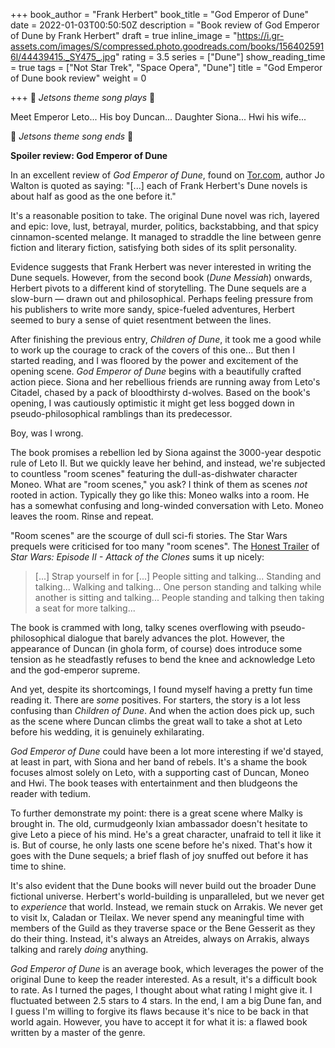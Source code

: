 +++
book_author = "Frank Herbert"
book_title = "God Emperor of Dune"
date = 2022-01-03T00:50:50Z
description = "Book review of God Emperor of Dune by Frank Herbert"
draft = true
inline_image = "https://i.gr-assets.com/images/S/compressed.photo.goodreads.com/books/1564025916l/44439415._SY475_.jpg"
rating = 3.5
series = ["Dune"]
show_reading_time = true
tags = ["Not Star Trek", "Space Opera", "Dune"]
title = "God Emperor of Dune book review"
weight = 0

+++
🎵 _Jetsons theme song plays_ 🎵

Meet Emperor Leto... His boy Duncan... Daughter Siona... Hwi his wife...

🎵 _Jetsons theme song ends_ 🎵

**Spoiler review: God Emperor of Dune**

<!-- more -->

In an excellent review of _God Emperor of Dune_, found on [Tor.com](https://www.tor.com/2018/11/07/the-one-book-that-made-me-take-the-long-view-of-the-future-god-emperor-of-dune/), author Jo Walton is quoted as saying: "\[...\] each of Frank Herbert's Dune novels is about half as good as the one before it."

It's a reasonable position to take. The original Dune novel was rich, layered and epic: love, lust, betrayal, murder, politics, backstabbing, and that spicy cinnamon-scented melange. It managed to straddle the line between genre fiction and literary fiction, satisfying both sides of its split personality.

Evidence suggests that Frank Herbert was never interested in writing the Dune sequels. However, from the second book (_Dune Messiah_) onwards, Herbert pivots to a different kind of storytelling. The Dune sequels are a slow-burn — drawn out and philosophical. Perhaps feeling pressure from his publishers to write more sandy, spice-fueled adventures, Herbert seemed to bury a sense of quiet resentment between the lines.

After finishing the previous entry, _Children of Dune_, it took me a good while to work up the courage to crack of the covers of this one... But then I started reading, and I was floored by the power and excitement of the opening scene. _God Emperor of Dune_ begins with a beautifully crafted action piece. Siona and her rebellious friends are running away from Leto's Citadel, chased by a pack of bloodthirsty d-wolves. Based on the book's opening, I was cautiously optimistic it might get less bogged down in pseudo-philosophical ramblings than its predecessor.

Boy, was I wrong.

The book promises a rebellion led by Siona against the 3000-year despotic rule of Leto II. But we quickly leave her behind, and instead, we're subjected to countless "room scenes" featuring the dull-as-dishwater character Moneo. What are "room scenes," you ask? I think of them as scenes _not_ rooted in action. Typically they go like this: Moneo walks into a room. He has a somewhat confusing and long-winded conversation with Leto. Moneo leaves the room. Rinse and repeat.

"Room scenes" are the scourge of dull sci-fi stories. The Star Wars prequels were criticised for too many "room scenes". The [Honest Trailer](https://www.youtube.com/watch?v=4nJS-LPcFfw) of _Star Wars: Episode II - Attack of the Clones_ sums it up nicely:

> \[...\] Strap yourself in for \[...\] People sitting and talking... Standing and talking... Walking and talking... One person standing and talking while another is sitting and talking... People standing and talking then taking a seat for more talking...

The book is crammed with long, talky scenes overflowing with pseudo-philosophical dialogue that barely advances the plot. However, the appearance of Duncan (in ghola form, of course) does introduce some tension as he steadfastly refuses to bend the knee and acknowledge Leto and the god-emperor supreme.

And yet, despite its shortcomings, I found myself having a pretty fun time reading it. There are _some_ positives. For starters, the story is a lot less confusing than _Children of Dune_. And when the action does pick up, such as the scene where Duncan climbs the great wall to take a shot at Leto before his wedding, it is genuinely exhilarating.

_God Emperor of Dune_ could have been a lot more interesting if we'd stayed, at least in part, with Siona and her band of rebels. It's a shame the book focuses almost solely on Leto, with a supporting cast of Duncan, Moneo and Hwi. The book teases with entertainment and then bludgeons the reader with tedium.

To further demonstrate my point: there is a great scene where Malky is brought in. The old, curmudgeonly Ixian ambassador doesn't hesitate to give Leto a piece of his mind. He's a great character, unafraid to tell it like it is. But of course, he only lasts one scene before he's nixed. That's how it goes with the Dune sequels; a brief flash of joy snuffed out before it has time to shine.

It's also evident that the Dune books will never build out the broader Dune fictional universe. Herbert's world-building is unparalleled, but we never get to _experience_ that world. Instead, we remain stuck on Arrakis. We never get to visit Ix, Caladan or Tleilax. We never spend any meaningful time with members of the Guild as they traverse space or the Bene Gesserit as they do their thing. Instead, it's always an Atreides, always on Arrakis, always talking and rarely _doing_ anything.

_God Emperor of Dune_ is an average book, which leverages the power of the original Dune to keep the reader interested. As a result, it's a difficult book to rate. As I turned the pages, I thought about what rating I might give it. I fluctuated between 2.5 stars to 4 stars. In the end, I am a big Dune fan, and I guess I'm willing to forgive its flaws because it's nice to be back in that world again. However, you have to accept it for what it is: a flawed book written by a master of the genre.